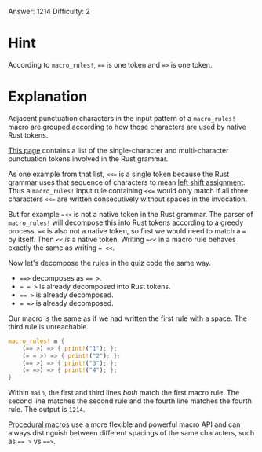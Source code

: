 Answer: 1214
Difficulty: 2

# Hint

According to `macro_rules!`, `==` is one token and `=>` is one token.

# Explanation

Adjacent punctuation characters in the input pattern of a `macro_rules!` macro
are grouped according to how those characters are used by native Rust tokens.

[This page][tokens] contains a list of the single-character and multi-character
punctuation tokens involved in the Rust grammar.

[tokens]: https://docs.rs/syn/2/syn/token/index.html#structs

As one example from that list, `<<=` is a single token because the Rust grammar
uses that sequence of characters to mean [left shift assignment][ShlAssign].
Thus a `macro_rules!` input rule containing `<<=` would only match if all three
characters `<<=` are written consecutively without spaces in the invocation.

[ShlAssign]: https://doc.rust-lang.org/std/ops/trait.ShlAssign.html

But for example `=<<` is not a native token in the Rust grammar. The parser of
`macro_rules!` will decompose this into Rust tokens according to a greedy
process. `=<` is also not a native token, so first we would need to match a `=`
by itself. Then `<<` *is* a native token. Writing `=<<` in a macro rule behaves
exactly the same as writing `= <<`.

Now let's decompose the rules in the quiz code the same way.

- `==>` decomposes as `== >`.
- `= = >` is already decomposed into Rust tokens.
- `== >` is already decomposed.
- `= =>` is already decomposed.

Our macro is the same as if we had written the first rule with a space. The
third rule is unreachable.

```rust
macro_rules! m {
    (== >) => { print!("1"); };
    (= = >) => { print!("2"); };
    (== >) => { print!("3"); };
    (= =>) => { print!("4"); };
}
```

Within `main`, the first and third lines *both* match the first macro rule. The
second line matches the second rule and the fourth line matches the fourth rule.
The output is `1214`.

[Procedural macros][syn] use a more flexible and powerful macro API and can
always distinguish between different spacings of the same characters, such as
`== >` vs `==>`.

[syn]: https://github.com/dtolnay/syn
